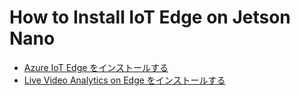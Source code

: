 # How to Install IoT Edge on Jetson Nano
- [Azure IoT Edge をインストールする](HowToInstallIoTEdge.md)  
- [Live Video Analytics on Edge をインストールする](HowToInstallLVAonEdge.md)